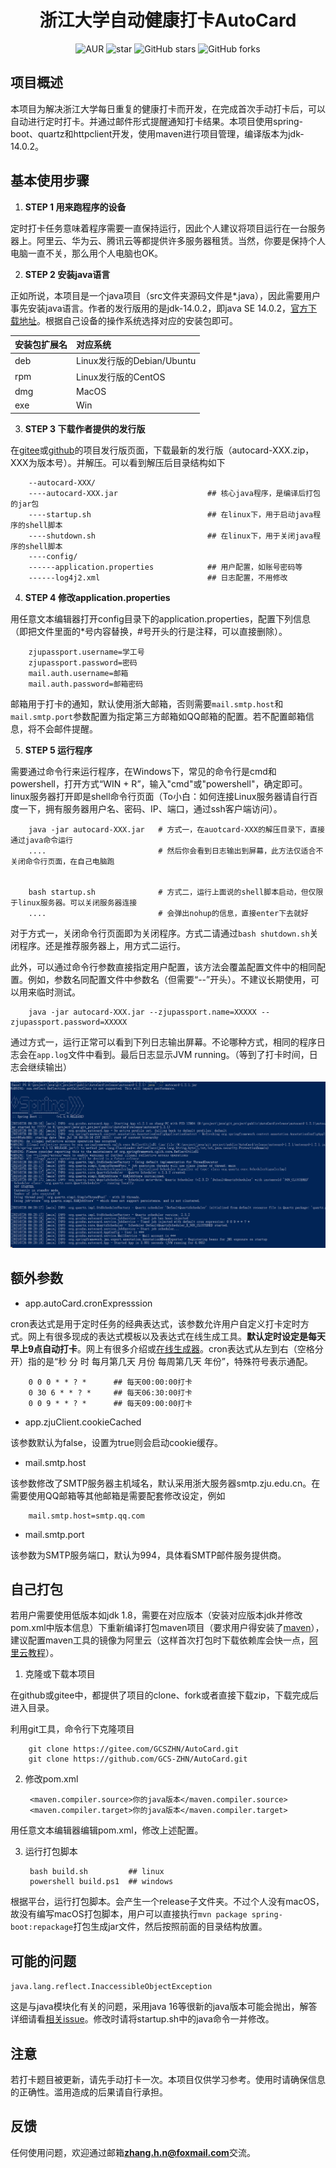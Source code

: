 <h1 style="text-align: center">浙江大学自动健康打卡AutoCard</h1>
<div style="text-align: center">

![AUR](https://img.shields.io/badge/license-Apache%20License%202.0-blue.svg)
![star](https://gitee.com/GCSZHN/AutoCard/badge/star.svg?theme=white)
![GitHub stars](https://img.shields.io/github/stars/GCS-ZHN/AutoCard.svg?style=social&label=Stars)
![GitHub forks](https://img.shields.io/github/forks/GCS-ZHN/AutoCard.svg?style=social&label=Fork)

</div>

## 项目概述
本项目为解决浙江大学每日重复的健康打卡而开发，在完成首次手动打卡后，可以自动进行定时打卡。并通过邮件形式提醒通知打卡结果。本项目使用spring-boot、quartz和httpclient开发，使用maven进行项目管理，编译版本为jdk-14.0.2。

## 基本使用步骤
1. **STEP 1 用来跑程序的设备**

定时打卡任务意味着程序需要一直保持运行，因此个人建议将项目运行在一台服务器上。阿里云、华为云、腾讯云等都提供许多服务器租赁。当然，你要是保持个人电脑一直不关，那么用个人电脑也OK。

2. **STEP 2 安装java语言**

正如所说，本项目是一个java项目（src文件夹源码文件是*.java），因此需要用户事先安装java语言。作者的发行版用的是jdk-14.0.2，即java SE 14.0.2，[官方下载地址](https://www.oracle.com/java/technologies/javase/jdk14-archive-downloads.html)。根据自己设备的操作系统选择对应的安装包即可。

|安装包扩展名 |对应系统                  |
|:----------|:------------------------|
|deb        |Linux发行版的Debian/Ubuntu|
|rpm        |Linux发行版的CentOS       |
|dmg        |MacOS                    |
|exe        |Win                      |

3. **STEP 3 下载作者提供的发行版**

在[gitee](https://gitee.com/GCSZHN/AutoCard/releases/)或[github](https://github.com/GCS-ZHN/AutoCard/releases)的项目发行版页面，下载最新的发行版（autocard-XXX.zip，XXX为版本号）。并解压。可以看到解压后目录结构如下

        --autocard-XXX/
        ----autocard-XXX.jar                    ## 核心java程序，是编译后打包的jar包
        ----startup.sh                          ## 在linux下，用于启动java程序的shell脚本
        ----shutdown.sh                         ## 在linux下，用于关闭java程序的shell脚本
        ----config/
        ------application.properties            ## 用户配置，如账号密码等
        ------log4j2.xml                        ## 日志配置，不用修改

4. **STEP 4 修改application.properties**

用任意文本编辑器打开config目录下的application.properties，配置下列信息（即把文件里面的*号内容替换，#号开头的行是注释，可以直接删除）。

        zjupassport.username=学工号
        zjupassport.password=密码
        mail.auth.username=邮箱
        mail.auth.password=邮箱密码

邮箱用于打卡的通知，默认使用浙大邮箱，否则需要`mail.smtp.host`和`mail.smtp.port`参数配置为指定第三方邮箱如QQ邮箱的配置。若不配置邮箱信息，将不会邮件提醒。

5. **STEP 5 运行程序**

需要通过命令行来运行程序，在Windows下，常见的命令行是cmd和powershell，打开方式“WIN + R”，输入"cmd"或"powershell"，确定即可。linux服务器打开即是shell命令行页面（To小白：如何连接Linux服务器请自行百度一下，拥有服务器用户名、密码、IP、端口，通过ssh客户端访问）。

        java -jar autocard-XXX.jar   # 方式一，在auotcard-XXX的解压目录下，直接通过java命令运行
        ....                         # 然后你会看到日志输出到屏幕，此方法仅适合不关闭命令行页面，在自己电脑跑


        bash startup.sh              # 方式二，运行上面说的shell脚本启动，但仅限于linux服务器。可以关闭服务器连接
        ....                         # 会弹出nohup的信息，直接enter下去就好

对于方式一，关闭命令行页面即为关闭程序。方式二请通过`bash shutdown.sh`关闭程序。还是推荐服务器上，用方式二运行。

此外，可以通过命令行参数直接指定用户配置，该方法会覆盖配置文件中的相同配置。例如，参数名同配置文件中参数名（但需要“--”开头）。不建议长期使用，可以用来临时测试。

        java -jar autocard-XXX.jar --zjupassport.name=XXXXX --zjupassport.password=XXXXX

通过方式一，运行正常可以看到下列日志输出屏幕。不论哪种方式，相同的程序日志会在`app.log`文件中看到。最后日志显示JVM running。（等到了打卡时间，日志会继续输出）

![方式一截图](templete/fig1.png)

## 额外参数
- app.autoCard.cronExpresssion

cron表达式是用于定时任务的经典表达式，该参数允许用户自定义打卡定时方式。网上有很多现成的表达式模板以及表达式在线生成工具。**默认定时设定是每天早上9点自动打卡**。网上有很多介绍或[在线生成器](https://cron.qqe2.com/)。cron表达式从左到右（空格分开）指的是“秒 分 时 每月第几天 月份 每周第几天 年份”，特殊符号表示通配。

        0 0 0 * * ? *      ## 每天00:00:00打卡
        0 30 6 * * ? *     ## 每天06:30:00打卡
        0 0 9 * * ? *      ## 每天09:00:00打卡

- app.zjuClient.cookieCached

该参数默认为false，设置为true则会启动cookie缓存。

- mail.smtp.host

该参数修改了SMTP服务器主机域名，默认采用浙大服务器smtp.zju.edu.cn。在需要使用QQ邮箱等其他邮箱是需要配套修改设定，例如

        mail.smtp.host=smtp.qq.com

- mail.smtp.port
  
该参数为SMTP服务端口，默认为994，具体看SMTP邮件服务提供商。

## 自己打包
若用户需要使用低版本如jdk 1.8，需要在对应版本（安装对应版本jdk并修改pom.xml中版本信息）下重新编译打包maven项目（要求用户得安装了[maven](https://maven.apache.org/download.cgi)），建议配置maven工具的镜像为阿里云（这样首次打包时下载依赖库会快一点，[阿里云教程](https://maven.aliyun.com/mvn/guide)）。

1. 克隆或下载本项目

在github或gitee中，都提供了项目的clone、fork或者直接下载zip，下载完成后进入目录。

利用git工具，命令行下克隆项目

        git clone https://gitee.com/GCSZHN/AutoCard.git
        git clone https://github.com/GCS-ZHN/AutoCard.git

2. 修改pom.xml
   
        <maven.compiler.source>你的java版本</maven.compiler.source>
        <maven.compiler.target>你的java版本</maven.compiler.target>

用任意文本编辑器编辑pom.xml，修改上述配置。

3. 运行打包脚本

        bash build.sh         ## linux
        powershell build.ps1  ## windows

根据平台，运行打包脚本。会产生一个release子文件夹。不过个人没有macOS，故没有编写macOS打包脚本，用户可以直接执行`mvn package spring-boot:repackage`打包生成jar文件，然后按照前面的目录结构放置。

## 可能的问题
`java.lang.reflect.InaccessibleObjectException`

这是与java模块化有关的问题，采用java 16等很新的java版本可能会抛出，解答详细请看[相关issue](https://gitee.com/GCSZHN/AutoCard/issues/I42IF9)。修改时请将startup.sh中的java命令一并修改。


## 注意
若打卡题目被更新，请先手动打卡一次。本项目仅供学习参考。使用时请确保信息的正确性。滥用造成的后果请自行承担。

## 反馈
任何使用问题，欢迎通过邮箱**zhang.h.n@foxmail.com**交流。
